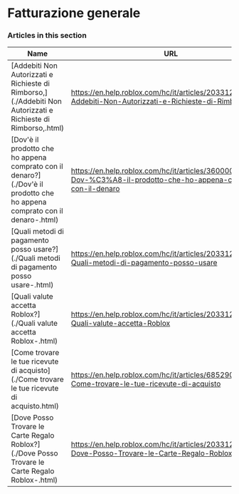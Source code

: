 # Fatturazione generale  
### Articles in this section
Name|URL
-|-
[Addebiti Non Autorizzati e Richieste di Rimborso,](./Addebiti Non Autorizzati e Richieste di Rimborso,.html) |https://en.help.roblox.com/hc/it/articles/203312650-Addebiti-Non-Autorizzati-e-Richieste-di-Rimborso
[Dov'è il prodotto che ho appena comprato con il denaro?](./Dov'è il prodotto che ho appena comprato con il denaro-.html) |https://en.help.roblox.com/hc/it/articles/360000230723-Dov-%C3%A8-il-prodotto-che-ho-appena-comprato-con-il-denaro
[Quali metodi di pagamento posso usare?](./Quali metodi di pagamento posso usare-.html) |https://en.help.roblox.com/hc/it/articles/203312580-Quali-metodi-di-pagamento-posso-usare
[Quali valute accetta Roblox?](./Quali valute accetta Roblox-.html) |https://en.help.roblox.com/hc/it/articles/203312600-Quali-valute-accetta-Roblox
[Come trovare le tue ricevute di acquisto](./Come trovare le tue ricevute di acquisto.html) |https://en.help.roblox.com/hc/it/articles/6852905161876-Come-trovare-le-tue-ricevute-di-acquisto
[Dove Posso Trovare le Carte Regalo Roblox?](./Dove Posso Trovare le Carte Regalo Roblox-.html) |https://en.help.roblox.com/hc/it/articles/203312720-Dove-Posso-Trovare-le-Carte-Regalo-Roblox